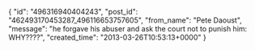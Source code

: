  {
   "id": "496316940404243",
   "post_id": "462493170453287_496116653757605",
   "from_name": "Pete Daoust",
   "message": "he forgave his abuser and ask the court not to punish him: WHY????",
   "created_time": "2013-03-26T10:53:13+0000"
 }
